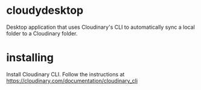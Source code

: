 # cloudydesktop
Desktop application that uses Cloudinary's CLI to automatically sync a local folder to a Cloudinary folder.
# installing
Install Cloudinary CLI. Follow the instructions at https://cloudinary.com/documentation/cloudinary_cli
